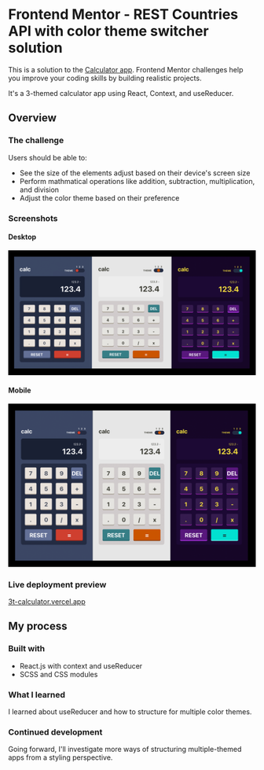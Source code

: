 # Frontend Mentor - REST Countries API with color theme switcher solution

This is a solution to the [Calculator app](https://www.frontendmentor.io/challenges/calculator-app-9lteq5N29). Frontend Mentor challenges help you improve your coding skills by building realistic projects.

It's a 3-themed calculator app using React, Context, and useReducer.

## Overview

### The challenge

Users should be able to:

- See the size of the elements adjust based on their device's screen size
- Perform mathmatical operations like addition, subtraction, multiplication, and division
- Adjust the color theme based on their preference

### Screenshots

#### Desktop

![](./screenshots/desktop.png)

#### Mobile

![](./screenshots/mobile.png)

### Live deployment preview

[3t-calculator.vercel.app](https://3t-calculator.vercel.app)

## My process

### Built with

- React.js with context and useReducer
- SCSS and CSS modules

### What I learned

I learned about useReducer and how to structure for multiple color themes.
### Continued development

Going forward, I'll investigate more ways of structuring multiple-themed apps from a styling perspective.